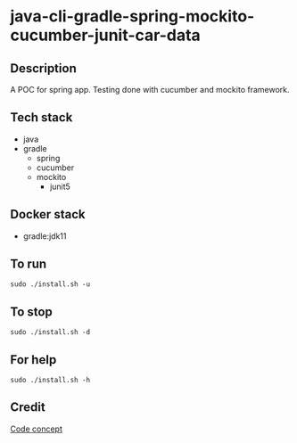 # java-cli-gradle-spring-mockito-cucumber-junit-car-data

## Description
A POC for spring app. Testing done with
cucumber and mockito framework.

## Tech stack
- java
- gradle
  - spring
  - cucumber
  - mockito
    - junit5

## Docker stack
- gradle:jdk11

## To run
`sudo ./install.sh -u`

## To stop
`sudo ./install.sh -d`

## For help
`sudo ./install.sh -h`

## Credit
[Code concept](https://stackoverflow.com/questions/44429751/how-to-use-junit-5-with-gradle)
